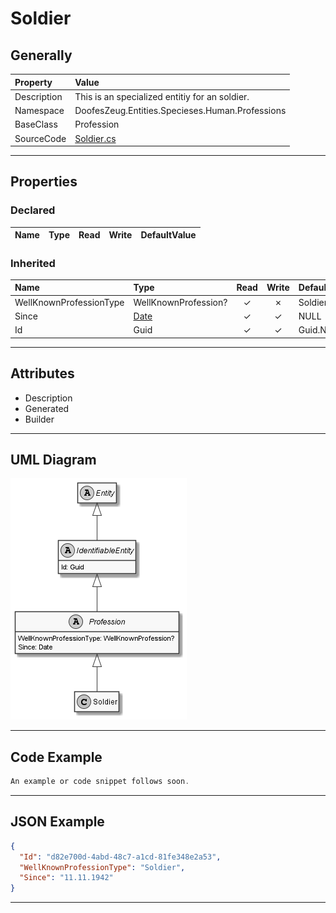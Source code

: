 ﻿# Soldier

## Generally

|Property|Value|
|:-|:-|
|Description|This is an specialized entitiy for an soldier.|
|Namespace|DoofesZeug.Entities.Specieses.Human.Professions|
|BaseClass|Profession|
|SourceCode|[Soldier.cs](../../../../DoofesZeug.Library/Src/Entities/Specieses/Human/Professions/Soldier.cs)|

---

## Properties

### Declared

|Name|Type|Read|Write|DefaultValue|
|:---|:---|:--:|:---:|:-----------|

### Inherited

|Name|Type|Read|Write|DefaultValue|
|:---|:---|:--:|:---:|:-----------|
|WellKnownProfessionType|WellKnownProfession?|&#x2713;|&#x2717;|Soldier|
|Since|[Date](../../Entities/DoofesZeug.Entities.DateAndTime/Date.md)|&#x2713;|&#x2713;|NULL|
|Id|Guid|&#x2713;|&#x2713;|Guid.NewGuid()|

---

## Attributes

- Description
- Generated
- Builder

---

## UML Diagram

![Soldier.png](./Soldier.png "Soldier")

---

## Code Example

```cs
An example or code snippet follows soon.
```

---

## JSON Example

```json
{
  "Id": "d82e700d-4abd-48c7-a1cd-81fe348e2a53",
  "WellKnownProfessionType": "Soldier",
  "Since": "11.11.1942"
}
```

---

